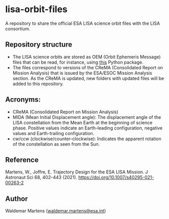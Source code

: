 # lisa-orbit-files
A repository to share the official ESA LISA science orbit files with the LISA consortium.

##  Repository structure
* The LISA science orbits are stored as OEM (Orbit Ephemeris Message) files that can be read, for instance, using [this](https://pypi.org/project/oem/) Python package.
* The files correspond to versions of the CReMA (Consolidated Report on Mission Analysis) that is issued by the ESA/ESOC Mission Analysis section. As the CReMA is updated, new folders with updated files will be added to this repository.

## Acronyms:
* CReMA (Consolidated Report on Mission Analysis)
* MIDA (Mean Initial Displacement angle): The displacement angle of the LISA constellation from the Mean Earth at the beginning of science phase. Positive values indicate an Earth-leading configuration, negative values and Earth-trailing configuration.
* cw/ccw (clockwise/counter-clockwise): Indicates the apparent rotation of the constellation as seen from the Sun.

## Reference
Martens, W., Joffre, E. Trajectory Design for the ESA LISA Mission. J Astronaut Sci 68, 402–443 (2021). https://doi.org/10.1007/s40295-021-00263-2


## Author
Waldemar Martens (waldemar.martens@esa.int)
